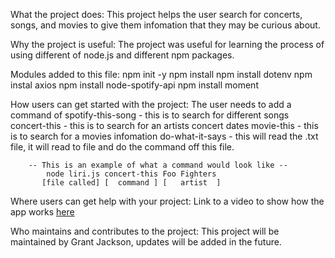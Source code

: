 
What the project does:
    This project helps the user search for concerts, songs, and movies to give them infomation that they may be curious about.

Why the project is useful:
    The project was useful for learning the process of using different of node.js and different npm packages.

Modules added to this file:
    npm init -y
    npm install
    npm install dotenv
    npm instal axios
    npm install node-spotify-api
    npm install moment

How users can get started with the project:
    The user needs to add a command of
        spotify-this-song - this is to search for different songs
        concert-this - this is to search for an artists concert dates
        movie-this - this is to search for a movies infomation
        do-what-it-says - this will read the .txt file, it will read to file and do the command off this file.

        -- This is an example of what a command would look like --
            node liri.js concert-this Foo Fighters
           [file called] [  command ] [   artist  ]

Where users can get help with your project:
    Link to a video to show how the app works [here](https://github.com/gej15/Liri/tree/master/video)


Who maintains and contributes to the project:
    This project will be maintained by Grant Jackson, updates will be added in the future.

